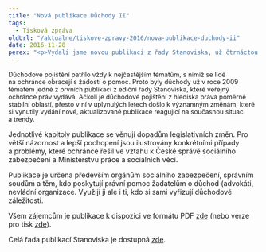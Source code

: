 ```yaml
---
title: "Nová publikace Důchody II"
tags:
  - Tisková zpráva
oldUrl: "/aktualne/tiskove-zpravy-2016/nova-publikace-duchody-ii"
date: 2016-11-28
perex: "<p>Vydali jsme novou publikaci z řady Stanoviska, už čtrnáctou v pořadí, zaměřenou tentokrát na důchody. Odborné i širší veřejnosti se tak dostává uceleného a srozumitelného výkladu práva důchodového pojištění, doplněného o analýzu konkrétních případů, kterými se veřejný ochránce práv zabýval v uplynulých osmi letech.</p>"
---
```


<!-- imported from the old website -->

<p><span style="font-size: 12.8px;">Důchodové pojištění patřilo vždy k nejčastějším tématům, s nimiž se lidé na ochránce obracejí s žádostí o pomoc. Proto byly důchody už v roce 2009 tématem jedné z prvních publikací z ediční řady Stanoviska, které veřejný ochránce práv vydává. Ačkoli je důchodové pojištění z hlediska práva poměrně stabilní oblastí, přesto v ní v uplynulých letech došlo k významným změnám, které si vynutily vydání nové, aktualizované publikace reagující na současnou situaci a trendy.</span></p> <p>Jednotlivé kapitoly publikace se věnují dopadům legislativních změn. Pro větší názornost a lepší pochopení jsou ilustrovány konkrétními případy a problémy, které ochránce řešil ve vztahu k České správě sociálního zabezpečení a Ministerstvu práce a sociálních věcí.  </p> <p>Publikace je určena především orgánům sociálního zabezpečení, správním soudům a těm, kdo poskytují právní pomoc žadatelům o důchod (advokáti, nevládní organizace. Využijí ji ale i ti, kdo si sami vyřizují důchodové záležitosti. </p> <p>Všem zájemcům je publikace k dispozici ve formátu PDF <a href="http://www.ochrance.cz/fileadmin/user_upload/Publikace/sborniky_stanoviska/Sbornik_Duchody-II__eBook.pdf">zde</a> (nebo verze pro tisk <a href="http://www.ochrance.cz/fileadmin/user_upload/Publikace/sborniky_stanoviska/Sbornik_Duchody-II__TISK.pdf">zde</a>).</p> <p>Celá řada publikací Stanoviska je dostupná <a href="https://www.ochrance.cz/dalsi-aktivity/publikace/sborniky-stanoviska/">zde</a>.</p>
